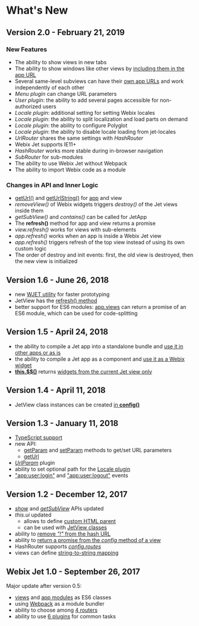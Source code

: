 # What's New

## Version 2.0 - February 21, 2019

### New Features

* The ability to show views in new tabs
* The ability to show windows like other views by [including them in the app URL](part-ii-webix-jet-in-details/popups-and-windows.md#including-windows-in-the-app-url)
* Several same-level subviews can have their [own app URLs](part-ii-webix-jet-in-details/views-and-subviews.md#3-several-dynamic-subviews) and work independently of each other
* *Menu plugin* can change URL parameters
* *User plugin*: the ability to add several pages accessible for non-authorized users
* *Locale plugin*: additional setting for setting Webix locales
* *Locale plugin*: the ability to split localization and load parts on demand
* *Locale plugin*: the ability to configure Polyglot
* *Locale plugin*: the ability to disable locale loading from jet-locales
* *UrlRouter* shares the same settings with *HashRouter*
* Webix Jet supports IE11+
* *HashRouter* works more stable during in-browser navigation
* *SubRouter* for sub-modules
* The ability to use Webix Jet without Webpack
* The ability to import Webix code as a module

### Changes in API and Inner Logic

* [getUrl()](part-ii-webix-jet-in-details/jetview-api.md#this-geturl) and [getUrlString()](part-ii-webix-jet-in-details/jetview-api.md#this-geturlstring) for [app](part-ii-webix-jet-in-details/jetapp-api.md#app-geturl) and view
* *removeView()* of Webix widgets triggers *destroy()* of the Jet views inside them
* *getSubView()* and *contains()* can be called for JetApp
* The **refresh()** method for app and view returns a promise
* *view.refresh()* works for views with sub-elements
* *app.refresh()* works when an app is inside a Webix Jet view
* *app.refresh()* triggers refresh of the top view instead of using its own custom logic
* The order of destroy and init events: first, the old view is destroyed, then the new view is initialized

## Version 1.6 - June 26, 2018

* new [WJET utility](part-iii-practical-tasks/wjet-utility-for-faster-prototyping.md) for faster prototyping
* JetView has the [refresh\(\) method](part-ii-webix-jet-in-details/jetview-api.md#this-refresh)
* better support for ES6 modules: [app.views](part-ii-webix-jet-in-details/app-config.md#code-splitting) can return a promise of an ES6 module, which can be used for code-splitting

## Version 1.5 - April 24, 2018

* the ability to compile a Jet app into a standalone bundle and [use it in other apps or as is](part-iii-practical-tasks/big-app-development.md#modules-and-large-app-development)
* the ability to compile a Jet app as a component and [use it as a Webix widget](part-iii-practical-tasks/big-app-development.md#using-jet-app-as-a-widget)
* [**this.$$\(\)**](part-ii-webix-jet-in-details/jetview-api.md#this-usdusd) returns [widgets from the current Jet view only](part-ii-webix-jet-in-details/referencing-views.md#5-referencing-webix-widgets)

## Version 1.4 - April 11, 2018

* JetView class instances can be created [in **config\(\)**](part-ii-webix-jet-in-details/views-and-subviews.md#jetview-constructor)

## Version 1.3 - January 11, 2018

* [TypeScript support](part-iii-practical-tasks/using-typescript.md)
* new API:
  * [getParam](part-ii-webix-jet-in-details/jetview-api.md#this-getparam) and [setParam](part-ii-webix-jet-in-details/jetview-api.md#this-setparam) methods to get/set URL parameters
  * [getUrl](part-ii-webix-jet-in-details/jetview-api.md#this-geturl)
* [_UrlParam_](part-ii-webix-jet-in-details/plugins.md#urlparam-plugin) plugin
* ability to set optional path for the [Locale plugin](part-ii-webix-jet-in-details/plugins.md#locale-plugin)
* ["app:user:login"](part-ii-webix-jet-in-details/inner-events-and-error-handling.md#app-user-login) and ["app:user:logout"](part-ii-webix-jet-in-details/inner-events-and-error-handling.md#app-user-logout) events

## Version 1.2 - December 12, 2017

* [_show_](part-ii-webix-jet-in-details/jetview-api.md#this-show) and [_getSubView_](part-ii-webix-jet-in-details/jetview-api.md#this-getsubview) APIs updated
* _this.ui_ updated
  * allows to define [custom HTML parent](part-ii-webix-jet-in-details/jetview-api.md#optional-container-parameter)
  * can be used with [JetView classes](part-ii-webix-jet-in-details/popups-and-windows.md#windows-as-jet-view-classes)
* ability to [remove _"!"_ from the hash URL](part-ii-webix-jet-in-details/routers.md#hiding-the-in-the-url)
* ability to [return a promise from the _config_ method of a view](part-ii-webix-jet-in-details/asynchronous-views.md#a-promise-returned-by-config-of-a-class-view)
* HashRouter supports [_config.routes_](part-ii-webix-jet-in-details/app-config.md#beautifying-the-url)
* views can define [string-to-string mapping](part-ii-webix-jet-in-details/app-config.md#changing-view-creation-logic)

## Webix Jet 1.0 - September 26, 2017

Major update after version 0.5:

* [views](part-i-basic-usage/creating-views.md) and [app modules](part-i-basic-usage/creating-apps.md) as ES6 classes
* using [Webpack]() as a module bundler
* ability to choose among [4 routers](part-ii-webix-jet-in-details/routers.md)
* ability to use [6 plugins](part-ii-webix-jet-in-details/plugins.md) for common tasks

